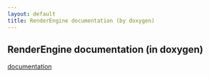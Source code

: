 ```yaml
---
layout: default
title: RenderEngine documentation (by doxygen)
---
```


## RenderEngine documentation (in doxygen)

[documentation](html/index.html)
